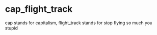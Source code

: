 # cap_flight_track
cap stands for capitalism, flight_track stands for stop flying so much you stupid
